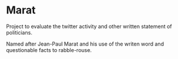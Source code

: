 # Marat
Project to evaluate the twitter activity and other written statement of politicians.

Named after Jean-Paul Marat and his use of the writen word and questionable facts to rabble-rouse.
